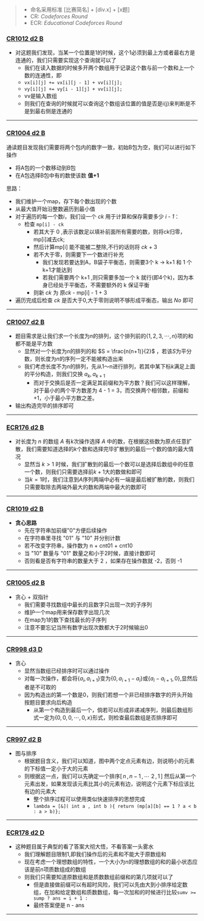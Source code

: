 > - 命名采用标准 \[比赛简名] + \[div.x] + \[x题]
> - CR: *Codeforces Round*
> - ECR: *Educational Codeforces Round*
### [CR1012 d2 B](https://codeforces.com/problemset/problem/2090/B)
- 对这题我们发现，当某一个位置是1的时候，这个1必须到最上方或者最右方是连通的，我们只需要实现这个查询就可以了
	- 我们在读入数据的时候多开两个数组用于记录这个数与前一个数和上一个数的连通性，即
	- `vx[i][j] += vx[i][j - 1] + vv[i][j];`
	- `vy[i][j] += vy[i - 1][j] + vv[i][j];`
	- vv是输入数组
	- 则我们在查询的时候就可以查询这个数组该位置的值是否是i(j)来判断是不是到最右侧是连通的
---
### [CR1004 d2 B](https://codeforces.com/problemset/problem/2067/B)
通读题目发现我们需要将两个包内的数字一致，初始B包为空，我们可以进行如下操作
- 将A包的一个数移动到B包
- 在A包选择B包中有的数使该数 **值+1**

思路：
- 我们维护一个map，存下每个数出现的个数
- 从最大值开始沿整数遍历到最小值
- 对于遍历的每一个数*i*，我们设一个 *ck* 用于计算和保存需要多少 *i - 1*：
	- 检查 `mp[i] - ck`
		- 若其大于 0 ,表示该数足以填补前面所有需要的数，则将ck归零，mp\[i]减去ck;
		- 然后计算mp\[i] 能不能被二整除,不行的话则将 *ck* + 3
		- 若不大于零，则需要下一个数进行补充
			- 我们发现若要达到A，B袋子平衡态，则需要3个 k -> k+1 和 1 个k+1才能达到
			- 若我们需要两个 k+1 ,则只需要多加一个 k 就行(即4个k)，因为本身已经处于平衡态，不需要额外的 k 保证平衡
		- 则新 *ck* 为 原*ck* - mp\[i] - 1 + 3
- 遍历完成后检查 *ck* 是否大于0,大于零则说明不够形成平衡态，输出 *No* 即可

---

### [CR1007 d2 B](https://codeforces.com/problemset/problem/2071/B)
- 题目需求是让我们求一个长度为$n$的排列，这个排列前的$\{1,2,3,\cdots,n\}$项的和都不能是平方数
	- 显然对一个长度为$n$的排列的和 $S = \frac{n(n+1)}{2}$ ，若该$S$为平分数，则长度为$n$的序列一定不能被构造出来
	- 我们考虑长度不为$n$的排列，先从1～n进行排列，若其中某下标$k$满足上面的平分构造，则我们交换 $a_k,a_{k+1}$
		- 而对于交换后是否一定满足其前缀和为平方数？我们可以这样理解，对于最小的两个平方数差为 4 - 1 = 3，而交换两个相邻数，前缀和+1，小于最小平方数之差。
- 输出构造完毕的排序即可
---
### [ECR176 d2 B](https://codeforces.com/problemset/problem/2075/B)
- 对长度为 $n$ 的数组 $A$ 有$k$次操作选择 $A$ 中的数，在根据这些数为原点任意扩散，我们需要知道选择的$k$个数和选择完毕扩散到的最后一个数的值的最大情况
	- 显然当 $k > 1$ 时候，我们扩散到的最后一个数可以是选择后数组中的任意一个数，则我们只需要选择前$k + 1$大的数做和即可
	- 当$k = 1$时，我们注意到$A$序列两端中必有一端是最后被扩散的数，则我们只需要取除去两端外最大的数和两端中最大的数即可

---
### [CR1019 d2 B](https://codeforces.com/problemset/problem/2103/B)
- **贪心思路**
	- 先在字符串加前缀"0"方便后续操作
	- 在字符串里寻找 "01" 与 "10" 并分别计数
	- 若不改变字符串，操作数为 n + cnt01 + cnt10
	- 当 "10" 数量与 "01" 数量之和小于2时候，直接计数即可
	- 否则看是否有字符串的数量大于 2 ，如果存在操作数就 -2，否则 -1
---
### [CR1005 d2 B](https://codeforces.com/problemset/problem/2064/B)
- 贪心 + 双指针
	- 我们需要寻找数组中最长的且数字只出现一次的子序列
	- 维护一个map用来保存数字出现几次
	- 在map为1的数下查找最长的子序列
	- 注意不要忘记当所有数字出现次数都大于2时候输出0
---
### [CR998 d3 D](https://codeforces.com/problemset/problem/2060/D)
- 贪心
	- 显然当数组已经排序时可以通过操作
	- 对每一次操作，都会将$\{a_i,a_{i+1}\}$变为$\{0,a_{i+1} - a_i\}$或$\{a_i - a_{i+1},0\}$,显然后者是不可取的
	- 因为构造出的第一个数是0，则我们若想一个非已经排序数字的开头开始按题目要求向后构造
		- 从第一个构造到最后一个，倘若可以形成非递减序列，则最后数组形式一定为$\{0,0,0,\cdots,0,x\}$形式，则检查最后数组是否排序即可
---
### [CR997 d2 B](https://codeforces.com/problemset/problem/2056/B)
- 图与排序
	- 根据题目含义，我们可以知道，图中两个定点元素有边，则说明小的元素的下标值一定小于大的元素
	- 则根据这一点，我们可以先确定一个排序$[\,n\,,\,n-1\,,\,\cdots \,\,2\,,\,1\,]$ 然后从第一个元素出发，如果发现该元素比其小的元素有边，说明这个元素下标应该比有边的元素大
		- 整个排序过程可以使用类似快速排序的思想完成
		- `lambda = [&]( int a , int b ){ return (mp[a][b] == 1 ? a < b : a > b)};`
---
### [ECR178 d2 D](https://codeforces.com/problemset/problem/2104/D)
- 这种题目属于典型的看了答案大彻大悟，不看答案一头雾水
	- 我们理解题目限制1,即我们操作后的元素和不能大于原数组和
	- 现在考虑一个理想数组的特性，一个大小为$n$的理想数组的和的最小状态应该是前$n$项质数组成的数组
	- 则我们只需要知道原数组和是质数数组前缀和的第几项就可以了
		- 但是直接做前缀可以有超时风险，我们可以先由大到小排序给定数组，在加和给定数组和质数数组，每一次加和的时候进行比较`sumv >= sump ? ans = i + 1 :`
		- 最终答案便是 n - ans
---
